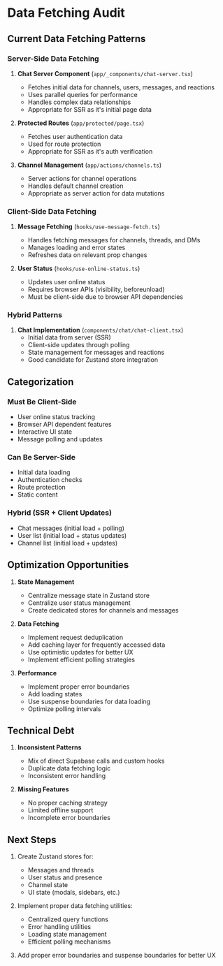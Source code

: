 # Data Fetching Audit

## Current Data Fetching Patterns

### Server-Side Data Fetching

1. **Chat Server Component** (`app/_components/chat-server.tsx`)
   - Fetches initial data for channels, users, messages, and reactions
   - Uses parallel queries for performance
   - Handles complex data relationships
   - Appropriate for SSR as it's initial page data

2. **Protected Routes** (`app/protected/page.tsx`)
   - Fetches user authentication data
   - Used for route protection
   - Appropriate for SSR as it's auth verification

3. **Channel Management** (`app/actions/channels.ts`)
   - Server actions for channel operations
   - Handles default channel creation
   - Appropriate as server action for data mutations

### Client-Side Data Fetching

1. **Message Fetching** (`hooks/use-message-fetch.ts`)
   - Handles fetching messages for channels, threads, and DMs
   - Manages loading and error states
   - Refreshes data on relevant prop changes

2. **User Status** (`hooks/use-online-status.ts`)
   - Updates user online status
   - Requires browser APIs (visibility, beforeunload)
   - Must be client-side due to browser API dependencies

### Hybrid Patterns

1. **Chat Implementation** (`components/chat/chat-client.tsx`)
   - Initial data from server (SSR)
   - Client-side updates through polling
   - State management for messages and reactions
   - Good candidate for Zustand store integration

## Categorization

### Must Be Client-Side
- User online status tracking
- Browser API dependent features
- Interactive UI state
- Message polling and updates

### Can Be Server-Side
- Initial data loading
- Authentication checks
- Route protection
- Static content

### Hybrid (SSR + Client Updates)
- Chat messages (initial load + polling)
- User list (initial load + status updates)
- Channel list (initial load + updates)

## Optimization Opportunities

1. **State Management**
   - Centralize message state in Zustand store
   - Centralize user status management
   - Create dedicated stores for channels and messages

2. **Data Fetching**
   - Implement request deduplication
   - Add caching layer for frequently accessed data
   - Use optimistic updates for better UX
   - Implement efficient polling strategies

3. **Performance**
   - Implement proper error boundaries
   - Add loading states
   - Use suspense boundaries for data loading
   - Optimize polling intervals

## Technical Debt

1. **Inconsistent Patterns**
   - Mix of direct Supabase calls and custom hooks
   - Duplicate data fetching logic
   - Inconsistent error handling

2. **Missing Features**
   - No proper caching strategy
   - Limited offline support
   - Incomplete error boundaries

## Next Steps

1. Create Zustand stores for:
   - Messages and threads
   - User status and presence
   - Channel state
   - UI state (modals, sidebars, etc.)

2. Implement proper data fetching utilities:
   - Centralized query functions
   - Error handling utilities
   - Loading state management
   - Efficient polling mechanisms

3. Add proper error boundaries and suspense boundaries for better UX 